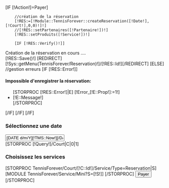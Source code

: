 [IF [!Action!]=Payer]

        //création de la réservation
        [!RES:=[!Module::TennisForever::createReservation([!Date!],[!Court!],0,0)!]!]
        //[!RES::setPartenaires([!Partenaire!])!]
        [!RES::setProduits([!Service!])!]

        [IF [!RES::Verify()!]]
<div class="alert alert-success">Création de la réservation en cours ....</div>
        [!RES::Save()!]
        [REDIRECT][!Sys::getMenu(TennisForever/Reservation)!]/[!RES::Id!][/REDIRECT]
        [ELSE]
        //gestion erreurs
        [IF [!RES::Error!]]
<div class="alert alert-warning">
<h4>Impossible d'enregistrer la réservation:</h4>
<ul>
    [STORPROC [!RES::Error!]|E]
    [!Error_[!E::Prop!]:=1!]
    <li>[!E::Message!]</li>
    [/STORPROC]
</ul>
</div>
        [/IF]
        [/IF]
        [/IF]


<div class="row">
<div class="col-md-12">
    <h3>Sélectionnez une date</h3>
    <div class="input-group date">
        <input type="text" class="form-control" id="datepicker" value="[DATE d/m/Y][!TMS::Now!][/DATE]"><span class="input-group-addon"><i class="glyphicon glyphicon-th"></i></span>
    </div>
</div>
</div>

<script>
$('#datepicker').datepicker({
    format:"dd/mm/yyyy",
    language: "fr"
}).on('changeDate',onChangeDate);

function onChangeDate(e) {
    //Mise à jour de la date
    var today = new Date();
    today.setHours(0);
    today.setMinutes(0);
    today.setSeconds(0);
    console.log('DATE '+Math.floor(today.getTime()/1000));
    $('.dateform').val((e)?Math.floor(new Date(e.date).getTime()/1000):Math.floor(today.getTime()/1000));
}
$(function () {
    onChangeDate();
});
</script>
<div class="row">
<form action="" method="POST">
    <input type="hidden" name="Date" value="" class="dateform" />
    [STORPROC [!Query!]/Court|C|0|1]
    <input type="hidden" name="Court" value="[!C::Id!]" id="courform" />
    <div class="col-md-12">
        <h3>Choisissez les services</h3>
        [STORPROC TennisForever/Court/[!C::Id!]/Service/Type=Reservation|S]
        [MODULE TennisForever/Service/Mini?S=[!S!]]
        [/STORPROC]
        <input type="submit" name="Action" value="Payer" class="btn btn-success btn-lg btn-block" />
    </div>
    [/STORPROC]
</form>
</div>